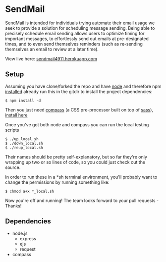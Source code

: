 SendMail
========

SendMail is intended for individuals trying automate their email usage we seek to provide a solution for scheduling message sending. Being able to precisely schedule email sending allows users to optimize timing for important messages, to effortlessly send out emails at pre-designated times, and to even send themselves reminders (such as re-sending themselves an email to review at a later time).

View live here: [sendmail4911.herokuapp.com](https://sendmail4911.herokuapp.com/)

Setup
-----
Assuming you have clone/forked the repo and have 
[node](http://nodejs.org/download/) and therefore npm 
[installed](https://github.com/joyent/node/wiki/Installing-Node.js-via-package-manager) already run this in the gitdir to install the project dependencies:

    $ npm install -d
    
Then you just need [compass](http://compass-style.org/) (a CSS pre-processor built on top of [sass](http://sass-lang.com/)), [install here](http://compass-style.org/install/)

Once you've got both node and compass you can run the local testing scripts
    
    $ ./up_local.sh
    $ ./down_local.sh
    $ ./reup_local.sh
    
Their names should be pretty self-explanatory, but so far they're only wrapping
up two or so lines of code, so you could just check out the source.

In order to run these in a *sh terminal environment, you'll probably want to
change the permissions by running something like:

    $ chmod a+x *_local.sh
    
Now you're off and running! The team looks forward to your pull requests -
Thanks!


Dependencies
------------
- node.js
  - express
  - ejs
  - request
- compass


